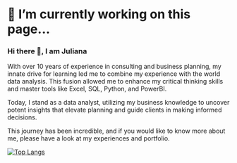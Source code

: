 # 🔭 I’m currently working on this page... 

### Hi there 👋, I am Juliana

With over 10 years of experience in consulting and business planning, my innate drive for learning led me to combine my experience with the world data analysis. This fusion allowed me to enhance my critical thinking skills and master tools like Excel, SQL, Python, and PowerBI.

Today, I stand as a data analyst, utilizing my business knowledge to uncover potent insights that elevate planning and guide clients in making informed decisions. 
					
This journey has been incredible, and if you would like to know more about me, please have a look at my experiences and portfolio.


[![Top Langs](https://github-readme-stats.vercel.app/api/top-langs/?username=julianamariela)](https://github.com/anuraghazra/github-readme-stats)




